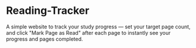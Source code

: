 # Reading-Tracker
A simple website to track your study progress — set your target page count, and click "Mark Page as Read" after each page to instantly see your progress and pages completed.
